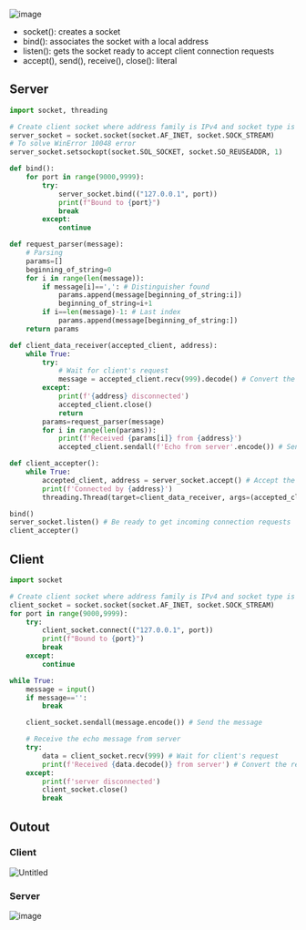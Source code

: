 ![image](https://user-images.githubusercontent.com/67142421/220212116-cbe091b2-27fa-49bb-a238-29883df1fbf9.png)
- socket(): creates a socket
- bind():  associates the socket with a local address
- listen(): gets the socket ready to accept client connection requests
- accept(), send(), receive(), close(): literal

## Server
~~~python
import socket, threading

# Create client socket where address family is IPv4 and socket type is TCP
server_socket = socket.socket(socket.AF_INET, socket.SOCK_STREAM)
# To solve WinError 10048 error 
server_socket.setsockopt(socket.SOL_SOCKET, socket.SO_REUSEADDR, 1)

def bind():
    for port in range(9000,9999):
        try:
            server_socket.bind(("127.0.0.1", port))
            print(f"Bound to {port}")
            break
        except:
            continue

def request_parser(message):
    # Parsing
    params=[]
    beginning_of_string=0
    for i in range(len(message)):
        if message[i]==',': # Distinguisher found
            params.append(message[beginning_of_string:i])
            beginning_of_string=i+1
        if i==len(message)-1: # Last index
            params.append(message[beginning_of_string:])
    return params

def client_data_receiver(accepted_client, address):
    while True:
        try:
            # Wait for client's request
            message = accepted_client.recv(999).decode() # Convert the received message that is bytes to a string object and print it
        except:
            print(f'{address} disconnected')
            accepted_client.close()
            return
        params=request_parser(message)
        for i in range(len(params)):
            print(f'Received {params[i]} from {address}')
            accepted_client.sendall(f'Echo from server'.encode()) # Send the received message back to client (echo)

def client_accepter():
    while True:
        accepted_client, address = server_socket.accept() # Accept the client socket
        print(f'Connected by {address}')
        threading.Thread(target=client_data_receiver, args=(accepted_client, address)).start()

bind()
server_socket.listen() # Be ready to get incoming connection requests
client_accepter()
~~~

## Client
~~~python
import socket

# Create client socket where address family is IPv4 and socket type is TCP
client_socket = socket.socket(socket.AF_INET, socket.SOCK_STREAM)
for port in range(9000,9999):
    try:
        client_socket.connect(("127.0.0.1", port))
        print(f"Bound to {port}")
        break
    except:
        continue

while True:
    message = input()
    if message=='':
        break

    client_socket.sendall(message.encode()) # Send the message

    # Receive the echo message from server
    try:
        data = client_socket.recv(999) # Wait for client's request
        print(f'Received {data.decode()} from server') # Convert the received message that is bytes to a string object and print it
    except:
        print(f'server disconnected')
        client_socket.close()
        break
~~~

## Outout
### Client
![Untitled](https://user-images.githubusercontent.com/67142421/175810762-fe0b9567-4b82-4c07-a93c-bc6fd7c9020a.png)
### Server
![image](https://user-images.githubusercontent.com/67142421/175810768-dec44ecb-9e1f-493c-9bea-583ac71639ce.png)

